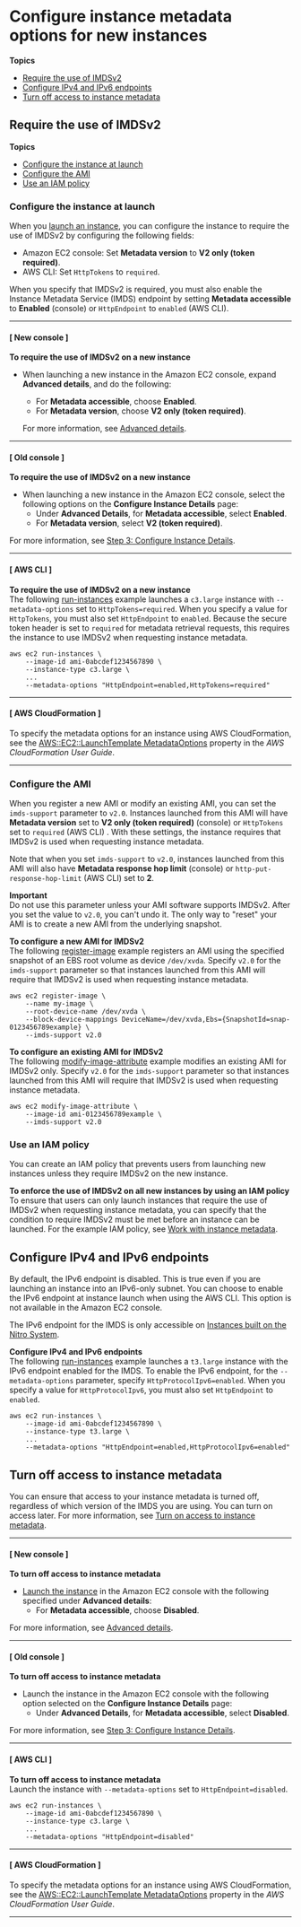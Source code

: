 # Configure instance metadata options for new instances<a name="configuring-IMDS-new-instances"></a>

**Topics**
+ [Require the use of IMDSv2](#configure-IMDS-new-instances)
+ [Configure IPv4 and IPv6 endpoints](#configure-IMDS-new-instances-ipv4-ipv6-endpoints)
+ [Turn off access to instance metadata](#configure-IMDS-new-instances--turn-off-instance-metadata)

## Require the use of IMDSv2<a name="configure-IMDS-new-instances"></a>

**Topics**
+ [Configure the instance at launch](#configure-IMDS-new-instances-instance-settings)
+ [Configure the AMI](#configure-IMDS-new-instances-ami-configuration)
+ [Use an IAM policy](#configure-IMDS-new-instances-iam-policy)

### Configure the instance at launch<a name="configure-IMDS-new-instances-instance-settings"></a>

When you [launch an instance](ec2-launch-instance-wizard.md#liw-quickly-launch-instance), you can configure the instance to require the use of IMDSv2 by configuring the following fields:
+ Amazon EC2 console: Set **Metadata version** to **V2 only \(token required\)**\.
+ AWS CLI: Set `HttpTokens` to `required`\.

When you specify that IMDSv2 is required, you must also enable the Instance Metadata Service \(IMDS\) endpoint by setting **Metadata accessible** to **Enabled** \(console\) or `HttpEndpoint` to `enabled` \(AWS CLI\)\.

------
#### [ New console ]

**To require the use of IMDSv2 on a new instance**
+ When launching a new instance in the Amazon EC2 console, expand **Advanced details**, and do the following:
  + For **Metadata accessible**, choose **Enabled**\.
  + For **Metadata version**, choose **V2 only \(token required\)**\.

  For more information, see [Advanced details](ec2-launch-instance-wizard.md#liw-advanced-details)\.

------
#### [ Old console ]

**To require the use of IMDSv2 on a new instance**
+ When launching a new instance in the Amazon EC2 console, select the following options on the **Configure Instance Details** page:
  + Under **Advanced Details**, for **Metadata accessible**, select **Enabled**\.
  + For **Metadata version**, select **V2 \(token required\)**\.

For more information, see [Step 3: Configure Instance Details](launching-instance.md#configure_instance_details_step)\.

------
#### [ AWS CLI ]

**To require the use of IMDSv2 on a new instance**  
The following [run\-instances](https://docs.aws.amazon.com/cli/latest/reference/ec2/run-instances.html) example launches a `c3.large` instance with `--metadata-options` set to `HttpTokens=required`\. When you specify a value for `HttpTokens`, you must also set `HttpEndpoint` to `enabled`\. Because the secure token header is set to `required` for metadata retrieval requests, this requires the instance to use IMDSv2 when requesting instance metadata\.

```
aws ec2 run-instances \
    --image-id ami-0abcdef1234567890 \
    --instance-type c3.large \
	...
    --metadata-options "HttpEndpoint=enabled,HttpTokens=required"
```

------
#### [ AWS CloudFormation ]

To specify the metadata options for an instance using AWS CloudFormation, see the [AWS::EC2::LaunchTemplate MetadataOptions](https://docs.aws.amazon.com/AWSCloudFormation/latest/UserGuide/aws-properties-ec2-launchtemplate-launchtemplatedata-metadataoptions.html) property in the *AWS CloudFormation User Guide*\. 

------

### Configure the AMI<a name="configure-IMDS-new-instances-ami-configuration"></a>

When you register a new AMI or modify an existing AMI, you can set the `imds-support` parameter to `v2.0`\. Instances launched from this AMI will have **Metadata version** set to **V2 only \(token required\)** \(console\) or `HttpTokens` set to `required` \(AWS CLI\) \. With these settings, the instance requires that IMDSv2 is used when requesting instance metadata\.

Note that when you set `imds-support` to `v2.0`, instances launched from this AMI will also have **Metadata response hop limit** \(console\) or `http-put-response-hop-limit` \(AWS CLI\) set to **2**\.

**Important**  
Do not use this parameter unless your AMI software supports IMDSv2\. After you set the value to `v2.0`, you can't undo it\. The only way to "reset" your AMI is to create a new AMI from the underlying snapshot\.

**To configure a new AMI for IMDSv2**  
The following [register\-image](https://docs.aws.amazon.com/cli/latest/reference/ec2/register-image.html) example registers an AMI using the specified snapshot of an EBS root volume as device `/dev/xvda`\. Specify `v2.0` for the `imds-support` parameter so that instances launched from this AMI will require that IMDSv2 is used when requesting instance metadata\.

```
aws ec2 register-image \
    --name my-image \
    --root-device-name /dev/xvda \
    --block-device-mappings DeviceName=/dev/xvda,Ebs={SnapshotId=snap-0123456789example} \
    --imds-support v2.0
```

**To configure an existing AMI for IMDSv2**  
The following [modify\-image\-attribute](https://docs.aws.amazon.com/cli/latest/reference/ec2/modify-image-attribute.html) example modifies an existing AMI for IMDSv2 only\. Specify `v2.0` for the `imds-support` parameter so that instances launched from this AMI will require that IMDSv2 is used when requesting instance metadata\.

```
aws ec2 modify-image-attribute \
    --image-id ami-0123456789example \
    --imds-support v2.0
```

### Use an IAM policy<a name="configure-IMDS-new-instances-iam-policy"></a>

You can create an IAM policy that prevents users from launching new instances unless they require IMDSv2 on the new instance\.

**To enforce the use of IMDSv2 on all new instances by using an IAM policy**  
To ensure that users can only launch instances that require the use of IMDSv2 when requesting instance metadata, you can specify that the condition to require IMDSv2 must be met before an instance can be launched\. For the example IAM policy, see [Work with instance metadata](ExamplePolicies_EC2.md#iam-example-instance-metadata)\.

## Configure IPv4 and IPv6 endpoints<a name="configure-IMDS-new-instances-ipv4-ipv6-endpoints"></a>

By default, the IPv6 endpoint is disabled\. This is true even if you are launching an instance into an IPv6\-only subnet\. You can choose to enable the IPv6 endpoint at instance launch when using the AWS CLI\. This option is not available in the Amazon EC2 console\.

The IPv6 endpoint for the IMDS is only accessible on [Instances built on the Nitro System](instance-types.md#ec2-nitro-instances)\.

**Configure IPv4 and IPv6 endpoints**  
The following [run\-instances](https://docs.aws.amazon.com/cli/latest/reference/ec2/run-instances.html) example launches a `t3.large` instance with the IPv6 endpoint enabled for the IMDS\. To enable the IPv6 endpoint, for the `--metadata-options` parameter, specify `HttpProtocolIpv6=enabled`\. When you specify a value for `HttpProtocolIpv6`, you must also set `HttpEndpoint` to `enabled`\.

```
aws ec2 run-instances \
    --image-id ami-0abcdef1234567890 \
    --instance-type t3.large \
    ...
    --metadata-options "HttpEndpoint=enabled,HttpProtocolIpv6=enabled"
```

## Turn off access to instance metadata<a name="configure-IMDS-new-instances--turn-off-instance-metadata"></a>

You can ensure that access to your instance metadata is turned off, regardless of which version of the IMDS you are using\. You can turn on access later\. For more information, see [Turn on access to instance metadata](configuring-IMDS-existing-instances.md#enable-instance-metadata-on-existing-instances)\.

------
#### [ New console ]

**To turn off access to instance metadata**
+ [Launch the instance](ec2-launch-instance-wizard.md#liw-quickly-launch-instance) in the Amazon EC2 console with the following specified under **Advanced details**:
  + For **Metadata accessible**, choose **Disabled**\.

For more information, see [Advanced details](ec2-launch-instance-wizard.md#liw-advanced-details)\.

------
#### [ Old console ]

**To turn off access to instance metadata**
+ Launch the instance in the Amazon EC2 console with the following option selected on the **Configure Instance Details** page:
  + Under **Advanced Details**, for **Metadata accessible**, select **Disabled**\.

For more information, see [Step 3: Configure Instance Details](launching-instance.md#configure_instance_details_step)\.

------
#### [ AWS CLI ]

**To turn off access to instance metadata**  
Launch the instance with `--metadata-options` set to `HttpEndpoint=disabled`\.

```
aws ec2 run-instances \
    --image-id ami-0abcdef1234567890 \
    --instance-type c3.large \
    ... 
    --metadata-options "HttpEndpoint=disabled"
```

------
#### [ AWS CloudFormation ]

To specify the metadata options for an instance using AWS CloudFormation, see the [AWS::EC2::LaunchTemplate MetadataOptions](https://docs.aws.amazon.com/AWSCloudFormation/latest/UserGuide/aws-properties-ec2-launchtemplate-launchtemplatedata-metadataoptions.html) property in the *AWS CloudFormation User Guide*\. 

------